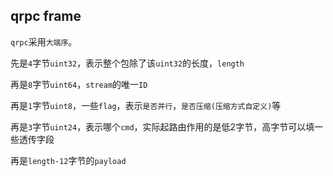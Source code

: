 ## qrpc frame

`qrpc`采用`大端序`。

先是`4`字节`uint32`，表示整个包除了该`uint32`的长度，`length`

再是`8`字节`uint64`，`stream`的唯一`ID`

再是`1`字节`uint8`，一些`flag`，表示`是否并行`，`是否压缩(压缩方式自定义)`等

再是`3`字节`uint24`，表示哪个`cmd`，实际起路由作用的是低2字节，高字节可以填一些透传字段

再是`length-12`字节的`payload`